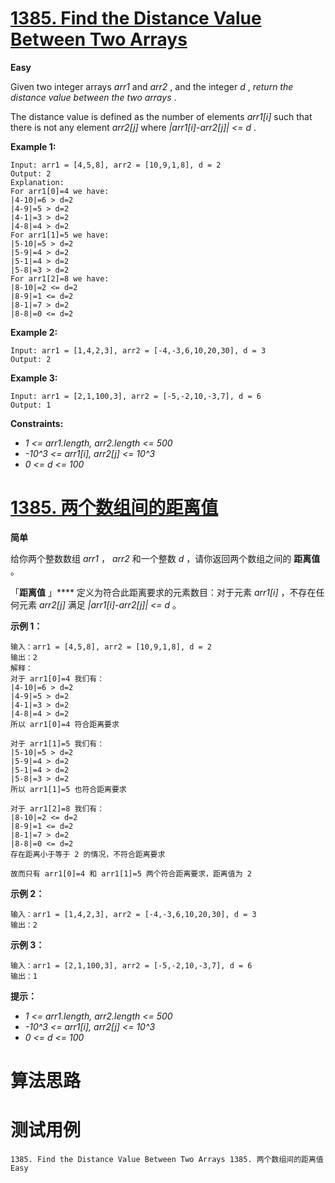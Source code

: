# [1385. Find the Distance Value Between Two Arrays][enTitle]

**Easy**

Given two integer arrays  *arr1*  and  *arr2* , and the integer  *d* ,  *return the distance value between the two arrays* .

The distance value is defined as the number of elements  *arr1[i]*  such that there is not any element  *arr2[j]*  where  *|arr1[i]-arr2[j]| <= d* .



**Example 1:** 

```
Input: arr1 = [4,5,8], arr2 = [10,9,1,8], d = 2
Output: 2
Explanation: 
For arr1[0]=4 we have: 
|4-10|=6 > d=2 
|4-9|=5 > d=2 
|4-1|=3 > d=2 
|4-8|=4 > d=2 
For arr1[1]=5 we have: 
|5-10|=5 > d=2 
|5-9|=4 > d=2 
|5-1|=4 > d=2 
|5-8|=3 > d=2
For arr1[2]=8 we have:
|8-10|=2 <= d=2
|8-9|=1 <= d=2
|8-1|=7 > d=2
|8-8|=0 <= d=2

```

**Example 2:** 

```
Input: arr1 = [1,4,2,3], arr2 = [-4,-3,6,10,20,30], d = 3
Output: 2

```

**Example 3:** 

```
Input: arr1 = [2,1,100,3], arr2 = [-5,-2,10,-3,7], d = 6
Output: 1

```



**Constraints:** 

-  *1 <= arr1.length, arr2.length <= 500*  
-  *-10^3 <= arr1[i], arr2[j] <= 10^3*  
-  *0 <= d <= 100* 


# [1385. 两个数组间的距离值][cnTitle]

**简单**

给你两个整数数组  *arr1*  ，  *arr2*  和一个整数  *d*  ，请你返回两个数组之间的 **距离值**  。

「**距离值** 」**** 定义为符合此距离要求的元素数目：对于元素  *arr1[i]*  ，不存在任何元素  *arr2[j]*  满足  *|arr1[i]-arr2[j]| <= d*  。



**示例 1：** 

```
输入：arr1 = [4,5,8], arr2 = [10,9,1,8], d = 2
输出：2
解释：
对于 arr1[0]=4 我们有：
|4-10|=6 > d=2 
|4-9|=5 > d=2 
|4-1|=3 > d=2 
|4-8|=4 > d=2 
所以 arr1[0]=4 符合距离要求

对于 arr1[1]=5 我们有：
|5-10|=5 > d=2 
|5-9|=4 > d=2 
|5-1|=4 > d=2 
|5-8|=3 > d=2
所以 arr1[1]=5 也符合距离要求

对于 arr1[2]=8 我们有：
|8-10|=2 <= d=2
|8-9|=1 <= d=2
|8-1|=7 > d=2
|8-8|=0 <= d=2
存在距离小于等于 2 的情况，不符合距离要求 

故而只有 arr1[0]=4 和 arr1[1]=5 两个符合距离要求，距离值为 2
```

**示例 2：** 

```
输入：arr1 = [1,4,2,3], arr2 = [-4,-3,6,10,20,30], d = 3
输出：2

```

**示例 3：** 

```
输入：arr1 = [2,1,100,3], arr2 = [-5,-2,10,-3,7], d = 6
输出：1

```



**提示：** 

-  *1 <= arr1.length, arr2.length <= 500*  
-  *-10^3 <= arr1[i], arr2[j] <= 10^3*  
-  *0 <= d <= 100* 




# 算法思路

# 测试用例
```
1385. Find the Distance Value Between Two Arrays 1385. 两个数组间的距离值 Easy
```

[enTitle]: https://leetcode.com/problems/find-the-distance-value-between-two-arrays/
[cnTitle]: https://leetcode-cn.com/problems/find-the-distance-value-between-two-arrays/

